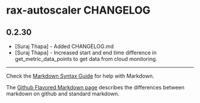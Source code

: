 rax-autoscaler CHANGELOG
==========================

0.2.30
------
- [Suraj Thapa] - Added CHANGELOG.md
- [Suraj Thapa] - Increased start and end time difference in get_metric_data_points to get data from cloud monitoring.

- - -
Check the [Markdown Syntax Guide](http://daringfireball.net/projects/markdown/syntax) for help with Markdown.

The [Github Flavored Markdown page](http://github.github.com/github-flavored-markdown/) describes the differences between markdown on github and standard markdown.
